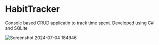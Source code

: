 # HabitTracker
Console based CRUD applicatin to track time spent. Developed using C# and SQLite

![Screenshot 2024-07-04 184946](https://github.com/Adrianhammer/HabitTracker/assets/60708827/55396d64-0b39-42d3-a5c8-ecf971dfb471)
